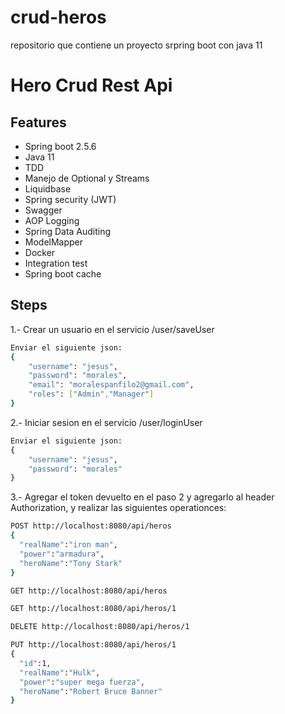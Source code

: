 # crud-heros
repositorio que contiene un proyecto srpring boot con java 11
# Hero Crud Rest Api
## Features
- Spring boot 2.5.6
- Java 11
- TDD
- Manejo de Optional y Streams
- Liquidbase
- Spring security (JWT)
- Swagger
- AOP Logging
- Spring Data Auditing
- ModelMapper
- Docker
- Integration test 
- Spring boot cache

## Steps

1.- Crear un usuario en el servicio /user/saveUser

```sh
Enviar el siguiente json:
{
    "username": "jesus",
    "password": "morales",
    "email": "moralespanfilo2@gmail.com",
    "roles": ["Admin","Manager"]
}
```

2.- Iniciar sesion en el servicio /user/loginUser

```sh
Enviar el siguiente json:
{
    "username": "jesus",
    "password": "morales"
}
```

3.- Agregar el token devuelto en el paso 2 y agregarlo al header Authorization, y realizar las siguientes operationces:

```sh
POST http://localhost:8080/api/heros
{
  "realName":"iron man",
  "power":"armadura",
  "heroName":"Tony Stark"
}

GET http://localhost:8080/api/heros

GET http://localhost:8080/api/heros/1

DELETE http://localhost:8080/api/heros/1

PUT http://localhost:8080/api/heros/1
{
  "id":1,
  "realName":"Hulk",
  "power":"super mega fuerza",
  "heroName":"Robert Bruce Banner"
}

